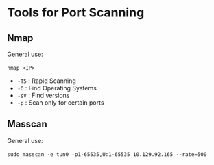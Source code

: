 # Tools for Port Scanning
## Nmap
General use: </br></br>
`nmap <IP>`</br>
  - `-T5` : Rapid Scanning
  - `-O`  : Find Operating Systems
  - `-sV` : Find versions
  - `-p`  : Scan only for certain ports

## Masscan
General use: </br></br>
`sudo masscan -e tun0 -p1-65535,U:1-65535 10.129.92.165 --rate=500`
